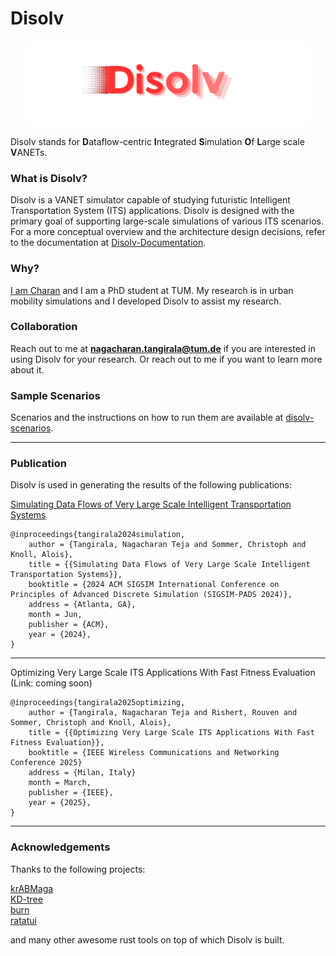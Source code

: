 # Disolv

<p align="center">
  <picture>
    <img style="max-width: 90%; height: auto;" src="resources/logo/disolv_banner.png" alt="">
  </picture>
</p>

Disolv stands for **D**ataflow-centric **I**ntegrated **S**imulation **O**f **L**arge scale **V**ANETs.

### What is Disolv?

Disolv is a VANET simulator capable of studying futuristic Intelligent Transportation System (ITS) applications.
Disolv is designed with the primary goal of supporting large-scale simulations of various ITS scenarios.
For a more conceptual overview and the architecture design decisions, refer to the documentation
at [Disolv-Documentation](https://nagacharan-tangirala.github.io/disolv-docs/).

### Why?

[I am Charan](https://nagacharan.phd) and I am a PhD student at TUM.
My research is in urban mobility simulations and I developed Disolv to assist my research.

### Collaboration

Reach out to me at **nagacharan.tangirala@tum.de** if you are interested in using Disolv for your research.
Or reach out to me if you want to learn more about it.

### Sample Scenarios

Scenarios and the instructions on how to run them are available
at [disolv-scenarios](https://github.com/nagacharan-tangirala/disolv-scenarios).

--- 

### Publication

Disolv is used in generating the results of the following publications:

[Simulating Data Flows of Very Large Scale Intelligent Transportation Systems](https://dl.acm.org/doi/abs/10.1145/3615979.3656062)

```
@inproceedings{tangirala2024simulation,
    author = {Tangirala, Nagacharan Teja and Sommer, Christoph and Knoll, Alois},
    title = {{Simulating Data Flows of Very Large Scale Intelligent Transportation Systems}},
    booktitle = {2024 ACM SIGSIM International Conference on Principles of Advanced Discrete Simulation (SIGSIM-PADS 2024)},
    address = {Atlanta, GA},
    month = Jun,
    publisher = {ACM},
    year = {2024},
}
```

--- 

Optimizing Very Large Scale ITS Applications With Fast Fitness Evaluation (Link: coming soon)

```
@inproceedings{tangirala2025optimizing,
    author = {Tangirala, Nagacharan Teja and Rishert, Rouven and Sommer, Christoph and Knoll, Alois},
    title = {{Optimizing Very Large Scale ITS Applications With Fast Fitness Evaluation}},
    booktitle = {IEEE Wireless Communications and Networking Conference 2025}
    address = {Milan, Italy}
    month = March,
    publisher = {IEEE},
    year = {2025},
}
```

--- 

### Acknowledgements

Thanks to the following projects:

[krABMaga](https://krabmaga.github.io/) \
[KD-tree](https://github.com/sdd/kiddo) \
[burn](https://github.com/tracel-ai/burn) \
[ratatui](https://github.com/ratatui/ratatui)

and many other awesome rust tools on top of which Disolv is built.